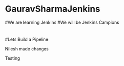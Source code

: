 # GauravSharmaJenkins
#We are learning Jenkins
#We will be Jenkins Campions
#
#


#Lets Build a Pipeline

Nilesh made changes

Testing
